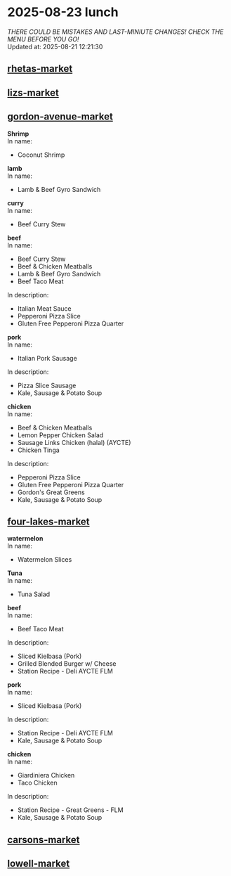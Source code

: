 # 2025-08-23 lunch  
*THERE COULD BE MISTAKES AND LAST-MINIUTE CHANGES! CHECK THE MENU BEFORE YOU GO!*  
Updated at: 2025-08-21 12:21:30  
## [rhetas-market](https://wisc-housingdining.nutrislice.com/menu/rhetas-market/lunch/2025-08-23)  
## [lizs-market](https://wisc-housingdining.nutrislice.com/menu/lizs-market/lunch/2025-08-23)  
## [gordon-avenue-market](https://wisc-housingdining.nutrislice.com/menu/gordon-avenue-market/lunch/2025-08-23)  
**Shrimp**  
In name:   
 - Coconut Shrimp  
  
**lamb**  
In name:   
 - Lamb & Beef Gyro Sandwich  
  
**curry**  
In name:   
 - Beef Curry Stew  
  
**beef**  
In name:   
 - Beef Curry Stew  
 - Beef & Chicken Meatballs  
 - Lamb & Beef Gyro Sandwich  
 - Beef Taco Meat  
  
In description:   
 - Italian Meat Sauce  
 - Pepperoni Pizza Slice  
 - Gluten Free Pepperoni Pizza Quarter  
  
**pork**  
In name:   
 - Italian Pork Sausage  
  
In description:   
 - Pizza Slice Sausage  
 - Kale, Sausage & Potato Soup  
  
**chicken**  
In name:   
 - Beef & Chicken Meatballs  
 - Lemon Pepper Chicken Salad  
 - Sausage Links Chicken (halal) (AYCTE)  
 - Chicken Tinga  
  
In description:   
 - Pepperoni Pizza Slice  
 - Gluten Free Pepperoni Pizza Quarter  
 - Gordon's Great Greens  
 - Kale, Sausage & Potato Soup  
  
## [four-lakes-market](https://wisc-housingdining.nutrislice.com/menu/four-lakes-market/lunch/2025-08-23)  
**watermelon**  
In name:   
 - Watermelon Slices  
  
**Tuna**  
In name:   
 - Tuna Salad  
  
**beef**  
In name:   
 - Beef Taco Meat  
  
In description:   
 - Sliced Kielbasa (Pork)  
 - Grilled Blended Burger w/ Cheese  
 - Station Recipe - Deli  AYCTE FLM  
  
**pork**  
In name:   
 - Sliced Kielbasa (Pork)  
  
In description:   
 - Station Recipe - Deli  AYCTE FLM  
 - Kale, Sausage & Potato Soup  
  
**chicken**  
In name:   
 - Giardiniera Chicken  
 - Taco Chicken  
  
In description:   
 - Station Recipe - Great Greens - FLM  
 - Kale, Sausage & Potato Soup  
  
## [carsons-market](https://wisc-housingdining.nutrislice.com/menu/carsons-market/lunch/2025-08-23)  
## [lowell-market](https://wisc-housingdining.nutrislice.com/menu/lowell-market/lunch/2025-08-23)  
  

